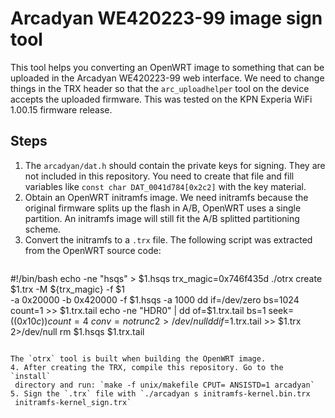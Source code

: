 # Arcadyan WE420223-99 image sign tool

This tool helps you converting an OpenWRT image to something that can be
uploaded in the Arcadyan WE420223-99 web interface. We need to change things in
the TRX header so that the `arc_uploadhelper` tool on the device accepts the
uploaded firmware. This was tested on the KPN Experia WiFi 1.00.15 firmware
release. 

## Steps
1. The `arcadyan/dat.h` should contain the private keys for signing. They are
   not included in this repository. You need to create that file and fill
   variables like `const char DAT_0041d784[0x2c2]` with the key material.
2. Obtain an OpenWRT initramfs image. We need initramfs because the original
   firmware splits up the flash in A/B, OpenWRT uses a single partition. An
   initramfs image will still fit the A/B splitted partitioning scheme.
3. Convert the initramfs to a `.trx` file. The following script was extracted from the OpenWRT source code:
   ```
#!/bin/bash
echo -ne "hsqs" > $1.hsqs
trx_magic=0x746f435d
./otrx create $1.trx -M ${trx_magic} -f $1 \
  -a 0x20000 -b 0x420000 -f $1.hsqs -a 1000
dd if=/dev/zero bs=1024 count=1 >> $1.trx.tail
echo -ne "HDR0" | dd of=$1.trx.tail bs=1 seek=$((0x10c)) count=4 \
  conv=notrunc 2>/dev/null
dd if=$1.trx.tail >> $1.trx 2>/dev/null
rm $1.hsqs $1.trx.tail
  ```

  The `otrx` tool is built when building the OpenWRT image.
4. After creating the TRX, compile this repository. Go to the `install`
   directory and run: `make -f unix/makefile CPUT= ANSISTD=1 arcadyan`
5. Sign the `.trx` file with `./arcadyan s initramfs-kernel.bin.trx
   initramfs-kernel_sign.trx`

